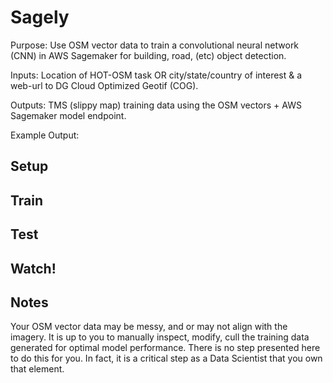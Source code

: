 # Sagely

Purpose: Use OSM vector data to train a convolutional neural network (CNN) in AWS Sagemaker for building, road, (etc) object detection.

Inputs: Location of HOT-OSM task OR city/state/country of interest & a web-url to DG Cloud Optimized Geotif (COG).

Outputs: TMS (slippy map) training data using the OSM vectors + AWS Sagemaker model endpoint.

Example Output:


## Setup

## Train

## Test

## Watch!

## Notes

Your OSM vector data may be messy, and or may not align with the imagery. It is up to you to manually inspect, modify, cull the training data generated for optimal model performance. There is no step presented here to do this for you. In fact, it is a critical step as a Data Scientist that you own that element.
